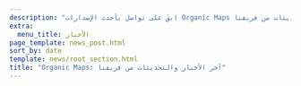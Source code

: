 ```yaml
---
description: "ابقَ على تواصل بأحدث الإصدارات Organic Maps والأخبار والتحديثات من فريقنا"
extra:
  menu_title: الأخبار
page_template: news_post.html
sort_by: date
template: news/root_section.html
title: "Organic Maps: آخر الأخبار والتحديثات من فريقنا"
---
```


